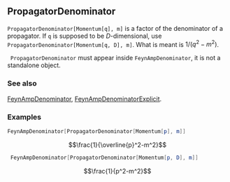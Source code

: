 ## PropagatorDenominator

`PropagatorDenominator[Momentum[q], m]`  is a factor of the denominator of a propagator. If `q` is supposed to be $D$-dimensional, use `PropagatorDenominator[Momentum[q, D], m]`. What is meant is $1/(q^2-m^2)$.

` PropagatorDenominator` must appear inside `FeynAmpDenominator`, it is not a standalone object.

### See also

[FeynAmpDenominator](FeynAmpDenominator), [FeynAmpDenominatorExplicit](FeynAmpDenominatorExplicit).

### Examples

```mathematica
FeynAmpDenominator[PropagatorDenominator[Momentum[p], m]]
```

$$\frac{1}{\overline{p}^2-m^2}$$

```mathematica
 FeynAmpDenominator[PropagatorDenominator[Momentum[p, D], m]]
```

$$\frac{1}{p^2-m^2}$$